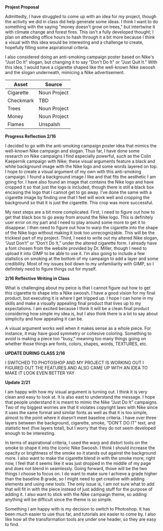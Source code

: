 **Projest Proposal**

Admittedly, I have struggled to come up with an idea for my project, though the activity we did in class did help generate some ideas. I think I want to do something with the saying "money doesn't grow on trees," but intertwine it with climate change and forest fires. This isn't a fully developed thought; I plan on attending office hours to hash through it a bit more because I think a visual with this idea would be interesting and a challenge to create, hopefully filling some aspirational criteria. 

I also considered doing an anti-smoking campaign poster based on Nike's "Just Do It" slogan, but changing it to say "Don't Do It" or "Just Quit It." With this idea, I would have a cigarette shaped like the well-known Nike swoosh and the slogan underneath, mimicing a Nike advertisement. 

| Asset | Source |
| ----- | ------ | 
| Cigarette | Noun Project | 
| Checkmark | TBD |
| Trees | Noun Project | 
| Money | Noun Project | 
| Flames | Unspalsh | 

**Progress Reflection 2/16**

I decided to go with the anti-smoking campaign poster idea that mimics the well-known Nike campaign and slogan. Thus far, I have done some research on Nike campaigns I find especially powerful, such as the Colin Kaepernik campaign with Nike; these visual arguments feature a black and white background image with the Nike logo and some words layered on top. I hope to create a visual argument of my own with this anti-smoking campaign. I found a background image I like and that fits the aesthetic I am going for. I have also found an image that contains the Nike logo and have cropped it so that just the logo is included, though there is still a black box encasing the logo that I cannot get to go away. I’ve done the same with a cigarette image by finding one that I feel will work well and cropping the background so that it is just the cigarette. This crop was more successful. 

My next steps are a bit more complicated. First, I need to figure out how to get that black box to go away from around the Nike logo. This is definitely user error on my part and I need to play around some more to get it to disappear. I then need to figure out how to warp the cigarette into the shape of the Nike logo without making it look too unrecognizable. This will be the trickiest part of my project. Third, I need to write out my altered Nike slogan, “Just Don’t” or “Don’t Do It,” under the altered cigarette form. I already have a font chosen from the website provided by Dr. Miller, though I need to upload it into GIMP to be able to use it. I’m also going to include a few statistics on smoking at the bottom of my campaign to add a layer and some credibility. Most of my issues boil down to my unfamiliarity with GIMP, so I definitely need to figure things out for myself.


**2/16 Reflective Writing in Class**

What is challenging about my peice is that I cannot figure out how to get this cigarette to shape into a Nike swoosh. I have a good vision for my final product, but executing it is where I get tripped up. I hope I can hone in my skills and make a visually appealing final product that lives up to my expectations. I am excited because I think it will be a clean final product considering how simple my idea is, but I also think there is a lot to say about simplicity and how appealing it can be.

A visual argument works well when it makes sense as a whole piece. For instance, it may have good symmetry or cohesive coloring. Something to avoid is making a piece too "busy," meaning too many things going on whether those things are fonts, colors, shapes, words, TEXTURES, etc. 

**UPDATE DURING CLASS 2/16**

I SWITCHED TO PHOTOSHOP AND MY PROJECT IS WORKING OUT I FIGURED OUT THE FEATURES AND ALSO CAME UP WITH AN IDEA TO MAKE IT LOOK EVEN BETTER YAY

**Update 2/21**

I am happy with how my visual argument is turning out. I think it is very clean and easy to look at. It is also east to understand the message. I hope that people understand it is meant to mimic the Nike “Just Do It” campaigns. Two of my biggest worries are that it violates copyright laws with Nike since it uses the same format and similar fonts as well as that it is too simple, almost to the point where it doesn’t meet baseline criteria. I have over three layers between the background, cigarette, smoke, “DON’T DO IT” text, and statistic text (five layers total), but I worry that they do not seem developed enough to be interesting.

In terms of aspirational criteria, I used the warp and distort tools on the smoke to shape it into the iconic Nike Swoosh. I think I should increase the opacity or brightness of the smoke so it stands out against the background more. I also want to make the cigarette blend in with the smoke more; right now, I feel that it seems like it was just dropped in the middle of my page and does not blend in seamlessly. Going forward, those will be the two things I choose to focus on. I do want to make sure I achieve a grade higher than the baseline B grade, so I might need to get creative with adding elements and using new tools. The only issue is, I am not sure what to add that will fit in with the piece instead of just adding stuff for the purpose of adding it. I also want to stick with the Nike campaign theme, so adding anything will be difficult since the theme is so simple.

Something I am happy with is my decision to switch to Photoshop. It has been much easier to use thus far, and tutorials are easier to come by. I also like how all the transformation tools are under one header, so they are easy to find. 

